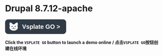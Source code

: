 # Drupal 8.7.12-apache

<a href="https://www.vsplate.com/?docker-compose=https://github.com/vsplate/dcenvs/drupal/8.7.12-apache"><img alt="VSPLATE GO" src="https://raw.githubusercontent.com/vsplate/images/master/vsgo_btn.png" width="200px"></a>

**Click the `VSPLATE GO` button to launch a demo online / 点击`VSPLATE GO`按钮创建在线环境**